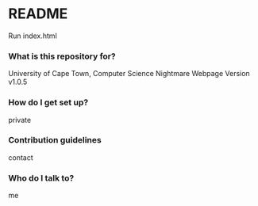 # README #

Run index.html

### What is this repository for? ###
University of Cape Town, Computer Science Nightmare Webpage
Version v1.0.5

### How do I get set up? ###
private

### Contribution guidelines ###
contact

### Who do I talk to? ###
me